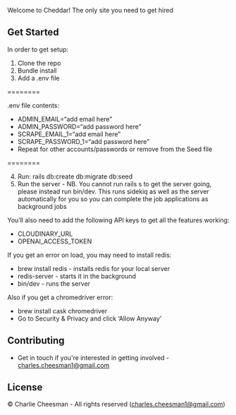Welcome to Cheddar! The only site you need to get hired

## Get Started

In order to get setup:
1. Clone the repo
2. Bundle install
3. Add a .env file

========

.env file contents:
* ADMIN_EMAIL=“add email here”
* ADMIN_PASSWORD=“add password here”
* SCRAPE_EMAIL_1=“add email here”
* SCRAPE_PASSWORD_1=“add password here”
* Repeat for other accounts/passwords or remove from the Seed file

========

4. Run: rails db:create db:migrate db:seed
5. Run the server - NB. You cannot run rails s to get the server going, please instead run bin/dev. This runs sidekiq as well as the server automatically for you so you can complete the job applications as background jobs

You’ll also need to add the following API keys to get all the features working:
* CLOUDINARY_URL
* OPENAI_ACCESS_TOKEN

If you get an error on load, you may need to install redis:
* brew install redis - installs redis for your local server
* redis-server - starts it in the background
* bin/dev - runs the server

Also if you get a chromedriver error:
* brew install cask chromedriver
* Go to Security & Privacy and click ‘Allow Anyway’

## Contributing

* Get in touch if you're interested in getting involved - charles.cheesman1@gmail.com

## License

© Charlie Cheesman - All rights reserved (charles.cheesman1@gmail.com)
